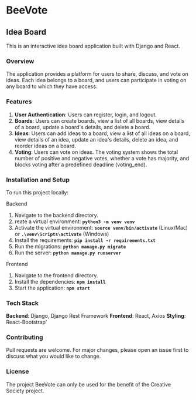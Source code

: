 # BeeVote

## Idea Board
This is an interactive idea board application built with Django and React.

### Overview
The application provides a platform for users to share, discuss, and vote on ideas. Each idea belongs to a board, and users can participate in voting on any board to which they have access.

### Features

1. **User Authentication**: Users can register, login, and logout.
2. **Boards**: Users can create boards, view a list of all boards, view details of a board, update a board's details, and delete a board.
3. **Ideas**: Users can add ideas to a board, view a list of all ideas on a board, view details of an idea, update an idea's details, delete an idea, and reorder ideas on a board.
4. **Voting**: Users can vote on ideas. The voting system shows the total number of positive and negative votes, whether a vote has majority, and blocks voting after a predefined deadline (voting_end).
### Installation and Setup
To run this project locally:

Backend
1. Navigate to the backend directory.
2. reate a virtual environment: **`python3 -m venv venv`**
3. Activate the virtual environment: **`source venv/bin/activate`** (Linux/Mac) or **`.\venv\Scripts\activate`** (Windows)
4. Install the requirements: **`pip install -r requirements.txt`**
5. Run the migrations: **`python manage.py migrate`**
6. Run the server: **`python manage.py runserver`**

Frontend
1. Navigate to the frontend directory.
2. Install the dependencies: **`npm install`**
3. Start the application: **`npm start`**

### Tech Stack
**Backend**: Django, Django Rest Framework
**Frontend**: React, Axios
**Styling**: React-Bootstrap'

### Contributing
Pull requests are welcome. For major changes, please open an issue first to discuss what you would like to change.

### License
The project BeeVote can only be used for the benefit of the Creative Society project.
